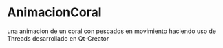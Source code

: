 # AnimacionCoral
una animacion de un coral con pescados en movimiento haciendo uso de Threads desarrollado en Qt-Creator
